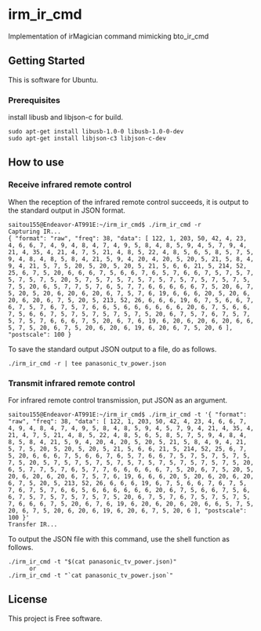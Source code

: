 <head>
<meta name="google-site-verification" content="Itbj7Pl6rXPRDRqpVhgFbV1YXWEwhTPwvodLhGutGDw" />
</head>

# irm_ir_cmd

Implementation of irMagician command mimicking bto_ir_cmd

## Getting Started

This is software for Ubuntu.

### Prerequisites

install libusb and libjson-c for build. 

```
sudo apt-get install libusb-1.0-0 libusb-1.0-0-dev
sudo apt-get install libjson-c3 libjson-c-dev
```

## How to use

### Receive infrared remote control

When the reception of the infrared remote control succeeds, it is output to the standard output in JSON format.

```
saitou155@Endeavor-AT991E:~/irm_ir_cmd$ ./irm_ir_cmd -r
Capturing IR...
{ "format": "raw", "freq": 38, "data": [ 122, 1, 203, 50, 42, 4, 23, 4, 6, 6, 7, 4, 9, 4, 8, 4, 7, 4, 9, 5, 8, 4, 8, 5, 9, 4, 5, 7, 9, 4, 21, 4, 35, 4, 21, 4, 7, 5, 21, 4, 8, 5, 22, 4, 8, 5, 6, 5, 8, 5, 7, 5, 9, 4, 8, 4, 8, 5, 8, 4, 21, 5, 9, 4, 20, 4, 20, 5, 20, 5, 21, 5, 8, 4, 9, 4, 21, 5, 7, 5, 20, 5, 20, 5, 20, 5, 21, 5, 6, 6, 21, 5, 214, 52, 25, 6, 7, 5, 20, 6, 6, 6, 7, 5, 6, 6, 7, 6, 5, 7, 6, 6, 7, 5, 7, 5, 7, 5, 7, 5, 7, 5, 20, 5, 7, 5, 7, 5, 7, 5, 7, 5, 7, 5, 7, 5, 7, 5, 7, 5, 7, 5, 20, 6, 5, 7, 7, 5, 7, 6, 5, 7, 7, 6, 6, 6, 6, 6, 7, 5, 20, 6, 7, 5, 20, 5, 20, 6, 20, 6, 20, 6, 7, 5, 7, 6, 19, 6, 6, 6, 20, 5, 20, 6, 20, 6, 20, 6, 7, 5, 20, 5, 213, 52, 26, 6, 6, 6, 19, 6, 7, 5, 6, 6, 7, 6, 7, 5, 7, 6, 7, 5, 7, 6, 6, 5, 6, 6, 6, 6, 6, 6, 20, 6, 7, 5, 6, 6, 7, 5, 6, 6, 7, 5, 7, 5, 7, 5, 7, 5, 7, 5, 20, 6, 7, 5, 7, 6, 7, 5, 7, 5, 7, 5, 7, 6, 6, 6, 7, 5, 20, 6, 7, 6, 19, 6, 20, 6, 20, 6, 20, 6, 6, 5, 7, 5, 20, 6, 7, 5, 20, 6, 20, 6, 19, 6, 20, 6, 7, 5, 20, 6 ], "postscale": 100 }
```

To save the standard output JSON output to a file, do as follows.

```
./irm_ir_cmd -r | tee panasonic_tv_power.json
```

### Transmit infrared remote control

For infrared remote control transmission, put JSON as an argument.

```
saitou155@Endeavor-AT991E:~/irm_ir_cmd$ ./irm_ir_cmd -t '{ "format": "raw", "freq": 38, "data": [ 122, 1, 203, 50, 42, 4, 23, 4, 6, 6, 7, 4, 9, 4, 8, 4, 7, 4, 9, 5, 8, 4, 8, 5, 9, 4, 5, 7, 9, 4, 21, 4, 35, 4, 21, 4, 7, 5, 21, 4, 8, 5, 22, 4, 8, 5, 6, 5, 8, 5, 7, 5, 9, 4, 8, 4, 8, 5, 8, 4, 21, 5, 9, 4, 20, 4, 20, 5, 20, 5, 21, 5, 8, 4, 9, 4, 21, 5, 7, 5, 20, 5, 20, 5, 20, 5, 21, 5, 6, 6, 21, 5, 214, 52, 25, 6, 7, 5, 20, 6, 6, 6, 7, 5, 6, 6, 7, 6, 5, 7, 6, 6, 7, 5, 7, 5, 7, 5, 7, 5, 7, 5, 20, 5, 7, 5, 7, 5, 7, 5, 7, 5, 7, 5, 7, 5, 7, 5, 7, 5, 7, 5, 20, 6, 5, 7, 7, 5, 7, 6, 5, 7, 7, 6, 6, 6, 6, 6, 7, 5, 20, 6, 7, 5, 20, 5, 20, 6, 20, 6, 20, 6, 7, 5, 7, 6, 19, 6, 6, 6, 20, 5, 20, 6, 20, 6, 20, 6, 7, 5, 20, 5, 213, 52, 26, 6, 6, 6, 19, 6, 7, 5, 6, 6, 7, 6, 7, 5, 7, 6, 7, 5, 7, 6, 6, 5, 6, 6, 6, 6, 6, 6, 20, 6, 7, 5, 6, 6, 7, 5, 6, 6, 7, 5, 7, 5, 7, 5, 7, 5, 7, 5, 20, 6, 7, 5, 7, 6, 7, 5, 7, 5, 7, 5, 7, 6, 6, 6, 7, 5, 20, 6, 7, 6, 19, 6, 20, 6, 20, 6, 20, 6, 6, 5, 7, 5, 20, 6, 7, 5, 20, 6, 20, 6, 19, 6, 20, 6, 7, 5, 20, 6 ], "postscale": 100 }'
Transfer IR...
```

To output the JSON file with this command, use the shell function as follows.

```
./irm_ir_cmd -t "$(cat panasonic_tv_power.json)"
      or
./irm_ir_cmd -t "`cat panasonic_tv_power.json`"
```

## License

This project is Free software.



